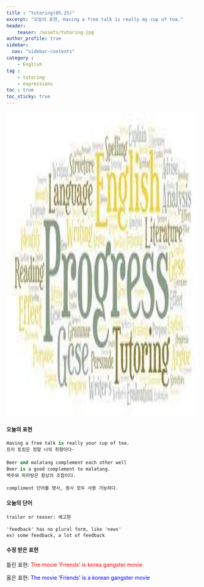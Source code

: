 ```yaml
---
title : "tutoring(05.25)"
excerpt: "오늘의 표현, Having a free talk is really my cup of tea."
header:
    teaser: /assets/tutoring.jpg
author_profile: true
sidebar:
  nav: "sidebar-contents"
category :
    - English
tag : 
    - tutoring
    - expressions
toc : true 
toc_sticky: true
---
```


<img src='/assets/tutoring.jpg' width = 1000 height = 800>

#### 오늘의 표현

```py
Having a free talk is really your cup of tea. 
프리 토킹은 정말 너의 취향이다~ 

Beer and malatang complement each other well
Beer is a good complement to malatang.
맥주와 마라탕은 환상의 조합이다.

compliment 단어를 명사, 동사 모두 사용 가능하다.
```

#### 오늘의 단어

```
trailer or teaser: 예고편

'feedback' has no plural form, like 'news'
ex) some feedback, a lot of feedback 

```

#### 수정 받은 표현

틀린 표현: <span style="color:red">The movie 'Friends' is  korea gangster movie</span>

옳은 표현: <span style="color:blue">The movie 'Friends' is a korean gangster movie</span>

